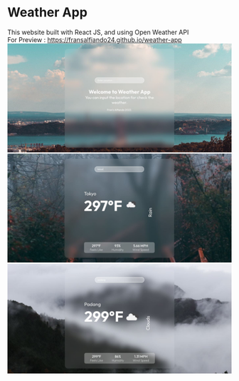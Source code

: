 # Weather App
This website built with React JS, and using Open Weather API <br>
For Preview : https://fransalfiando24.github.io/weather-app
<img src="src/assets/preview1.JPG">
<img src="src/assets/preview2.JPG">
<img src="src/assets/preview3.JPG">